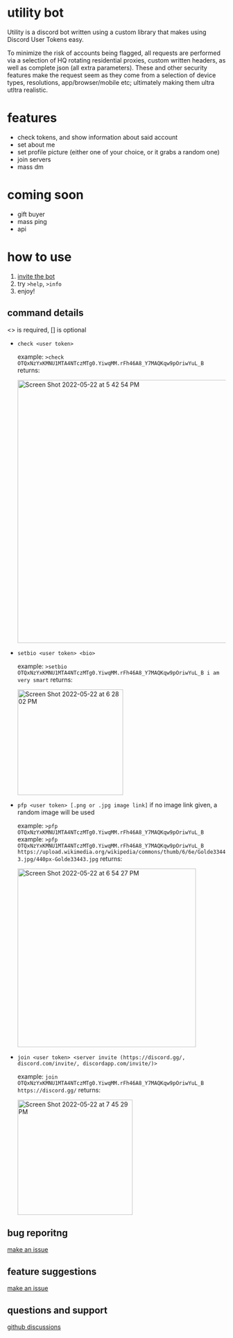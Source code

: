 # utility bot
Utility is a discord bot written using a custom library that makes using Discord User Tokens easy.

To minimize the risk of accounts being flagged, all requests are performed via a selection of HQ rotating residential proxies, custom written headers, as well as complete json (all extra parameters). These and other security features make the request seem as they come from a selection of device types, resolutions, app/browser/mobile etc; ultimately making them ultra utltra realistic.

# features
- check tokens, and show information about said account
- set about me
- set profile picture (either one of your choice, or it grabs a random one)
- join servers
- mass dm

# coming soon
- gift buyer
- mass ping
- api

# how to use
1. [invite the bot](https://discord.com/oauth2/authorize?client_id=975381232374403092&amp;scope=bot%20applications.commands&amp;permissions=8)
2. try `>help`, `>info`
3. enjoy!

## command details
<> is required, [] is optional

- `check <user token>`

    example: `>check OTQxNzYxKMNU1MTA4NTczMTg0.YiwqMM.rFh46A8_Y7MAQKqw9pOriwYuL_B` 
    returns:

    <img width="605" alt="Screen Shot 2022-05-22 at 5 42 54 PM" src="https://user-images.githubusercontent.com/105528391/169680717-c459dbee-18b9-495d-8492-a46ab13f75d7.png">


- `setbio <user token> <bio>`

    example: `>setbio OTQxNzYxKMNU1MTA4NTczMTg0.YiwqMM.rFh46A8_Y7MAQKqw9pOriwYuL_B i am very smart`
    returns:
    
    <img width="243" alt="Screen Shot 2022-05-22 at 6 28 02 PM" src="https://user-images.githubusercontent.com/105528391/169681920-08b03c3f-e6ad-41de-b55e-708ce6dc6852.png">


- `pfp <user token> [.png or .jpg image link]` if no image link given, a random image will be used

    example: `>pfp OTQxNzYxKMNU1MTA4NTczMTg0.YiwqMM.rFh46A8_Y7MAQKqw9pOriwYuL_B`
    example: `>pfp OTQxNzYxKMNU1MTA4NTczMTg0.YiwqMM.rFh46A8_Y7MAQKqw9pOriwYuL_B https://upload.wikimedia.org/wikipedia/commons/thumb/6/6e/Golde33443.jpg/440px-Golde33443.jpg` 
    returns:
    
    <img width="411" alt="Screen Shot 2022-05-22 at 6 54 27 PM" src="https://user-images.githubusercontent.com/105528391/169682872-d92e57ba-478c-4015-a2a3-8d761b07dcfb.png">

- `join <user token> <server invite (https://discord.gg/, discord.com/invite/, discordapp.com/invite/)>`

    example: `join OTQxNzYxKMNU1MTA4NTczMTg0.YiwqMM.rFh46A8_Y7MAQKqw9pOriwYuL_B https://discord.gg/`
    returns:
    
    <img width="265" alt="Screen Shot 2022-05-22 at 7 45 29 PM" src="https://user-images.githubusercontent.com/105528391/169684496-6b7af0dc-7f8e-4951-b6c9-f3be5ed07ca9.png">


## bug reporitng
[make an issue](https://github.com/oracle-hackers/utility-bot/issues)

## feature suggestions
[make an issue](https://github.com/oracle-hackers/utility-bot/issues)

## questions and support
[github discussions](https://github.com/oracle-hackers/utility-bot/discussions)
